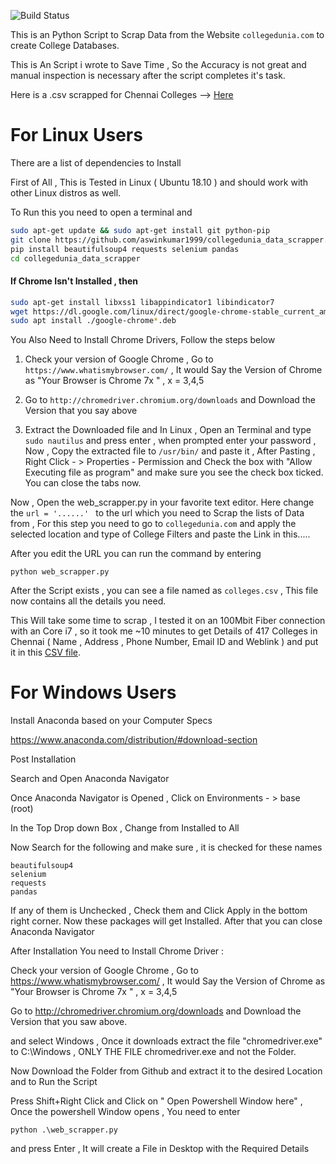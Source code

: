 ![Build Status](https://travis-ci.org/aswinkumar1999/collegedunia_data_scrapper.svg?branch=master)

This is an Python Script to Scrap Data from the Website `collegedunia.com` to create College Databases.

This is An Script i wrote to Save Time  , So the Accuracy is not great and manual inspection is necessary after the script completes it's task.

Here is a .csv scrapped for Chennai Colleges --> [Here](https://github.com/aswinkumar1999/collegedunia_data_scrapper/blob/master/colleges_chennai.csv)

# For Linux Users 

There are a list of dependencies to Install 

First of All , This is Tested in Linux ( Ubuntu 18.10 ) and should work with other Linux distros as well. 

To Run this you need to open a terminal and 

```bash
sudo apt-get update && sudo apt-get install git python-pip
git clone https://github.com/aswinkumar1999/collegedunia_data_scrapper.git
pip install beautifulsoup4 requests selenium pandas
cd collegedunia_data_scrapper
```


#### If Chrome Isn't Installed , then 

```bash
sudo apt-get install libxss1 libappindicator1 libindicator7
wget https://dl.google.com/linux/direct/google-chrome-stable_current_amd64.deb
sudo apt install ./google-chrome*.deb
```

You Also Need to Install Chrome Drivers, Follow the steps below 

1. Check your version of Google Chrome , Go to `https://www.whatismybrowser.com/` , It would Say the Version of Chrome as "Your Browser is Chrome 7x " , x = 3,4,5 

2. Go to `http://chromedriver.chromium.org/downloads` and Download the Version that you say above

3. Extract the Downloaded file and In Linux , Open an Terminal and type `sudo nautilus` and press enter , when prompted enter your password , Now , Copy the extracted file to `/usr/bin/` and paste it , After Pasting , Right Click - > Properties - Permission  and Check the box with "Allow Executing file as program" and make sure you see the check box ticked. You can close the tabs now.

Now , Open the web_scrapper.py in your favorite text editor.
Here change the `url = '......' `  to the url which you need to Scrap the lists of Data from , For this step you need to go to `collegedunia.com` and apply the selected location and type of College Filters and paste the Link in this..... 

After you edit the URL you can run the command by entering 

```
python web_scrapper.py
``` 

After the Script exists , you can see a file named as `colleges.csv` , This file now contains all the details you need.

This Will take some time to scrap , I tested it on an 100Mbit Fiber connection with an Core i7 , so it took me ~10 minutes to get Details of 417 Colleges in Chennai ( Name , Address , Phone Number, Email ID and Weblink ) and put it in this [CSV file](https://github.com/aswinkumar1999/collegedunia_data_scrapper/blob/master/colleges_chennai.csv).

# For Windows Users

Install Anaconda based on your Computer Specs 

https://www.anaconda.com/distribution/#download-section 

Post Installation  

Search and Open Anaconda Navigator 

Once Anaconda Navigator is Opened , Click on Environments - > base (root) 

In the Top Drop down Box , Change from Installed to All 

Now Search for the following and make sure , it is checked for these names


```
beautifulsoup4
selenium
requests
pandas 
```

If any of them is Unchecked , Check them and Click Apply in the bottom right corner. Now these packages will get Installed.
After that you can close Anaconda Navigator 

After Installation You need to Install Chrome Driver :

Check your version of Google Chrome , Go to https://www.whatismybrowser.com/ , It would Say the Version of Chrome as "Your Browser is Chrome 7x " , x = 3,4,5

Go to http://chromedriver.chromium.org/downloads and Download the Version that you saw above.

and select Windows , Once it downloads extract the file "chromedriver.exe" to C:\Windows , ONLY THE FILE chromedriver.exe and not the Folder.

Now Download the Folder from Github and extract it to the desired Location and to Run the Script 

Press Shift+Right Click and Click on " Open Powershell Window here"  , Once the powershell Window opens , You need to enter 


`python .\web_scrapper.py`


and press Enter , It will create a File in Desktop with the Required Details 
